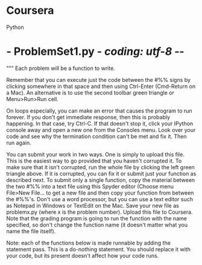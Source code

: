 # Coursera
Python

# - ProblemSet1.py *- coding: utf-8 -*-
"""
Each problem will be a function to write. 

Remember that you can execute just the code between the #%% signs by clicking
somewhere in that space and then using Ctrl-Enter (Cmd-Return on a Mac). An
alternative is to use the second toolbar green triangle or Menu>Run>Run cell.

On loops especially, you can make an error that causes the program to run
forever. If you don't get immediate response, then this is probably happening.
In that case, try Ctrl-C. If that doesn't stop it, click your IPython console
away and open a new one from the Consoles menu. Look over your code and see 
why the termination condition can't be met and fix it. Then run again.

You can submit your work in two ways. One is simply to upload this file. This
is the easiest way to go provided that you haven't corrupted it.  To make sure
that it isn't corrupted, run the whole file by clicking the left green triangle
above.  If it is corrupted, you can fix it or submit just your function as 
described next.
To submit only a single function, copy the material between the two #%% into
a text file using this Spyder editor (Choose menu File>New File... to get a 
new file and then copy your function from between the #%%'s. Don't use a word 
processor, but you can use a text editor such as Notepad in Windows or TextEdit 
on the Mac. Save your new file as problemx.py (where x is the problem number). 
Upload this file to Coursera.  Note that the grading program is going to run 
the function with the name specified, so don't change the function name (it 
doesn't matter what you name the file itself).

Note: each of the functions below is made runnable by adding the statement
pass.  This is a do-nothing statement.  You should replace it with your code,
but its present doesn't affect how your code runs. 

